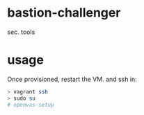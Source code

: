 # bastion-challenger
sec. tools

# usage
Once provisioned, restart the VM. and ssh in:

```bash
> vagrant ssh
> sudo su
# openvas-setup
```